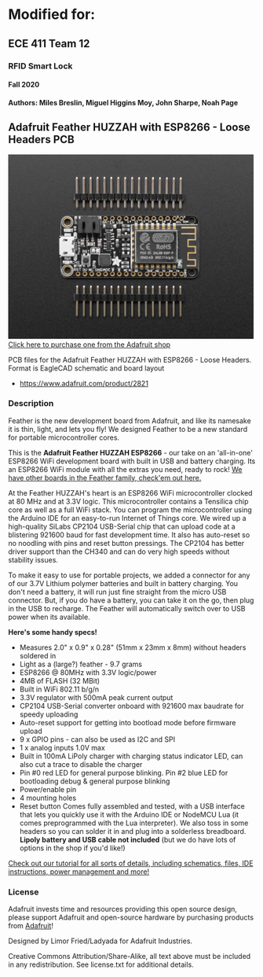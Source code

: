 # Modified for:
## ECE 411 Team 12 
### RFID Smart Lock

#### Fall 2020
#### Authors: Miles Breslin, Miguel Higgins Moy, John Sharpe, Noah Page

## Adafruit Feather HUZZAH with ESP8266 - Loose Headers PCB

<a href="http://www.adafruit.com/products/2821"><img src="assets/2821.jpg?raw=true" width="500px"><br/>
Click here to purchase one from the Adafruit shop</a>

PCB files for the Adafruit Feather HUZZAH with ESP8266 - Loose Headers. Format is EagleCAD schematic and board layout
* https://www.adafruit.com/product/2821

### Description

Feather is the new development board from Adafruit, and like its namesake it is thin, light, and lets you fly! We designed Feather to be a new standard for portable microcontroller cores.

This is the **Adafruit Feather HUZZAH ESP8266** - our take on an 'all-in-one' ESP8266 WiFi development board with built in USB and battery charging. Its an ESP8266 WiFi module with all the extras you need, ready to rock! [We have other boards in the Feather family, check'em out here.](https://www.adafruit.com/feather)

At the Feather HUZZAH's heart is an ESP8266 WiFi microcontroller clocked at 80 MHz and at 3.3V logic. This microcontroller contains a Tensilica chip core as well as a full WiFi stack. You can program the microcontroller using the Arduino IDE for an easy-to-run Internet of Things core. We wired up a high-quality SiLabs CP2104 USB-Serial chip that can upload code at a blistering 921600 baud for fast development time. It also has auto-reset so no noodling with pins and reset button pressings. The CP2104 has better driver support than the CH340 and can do very high speeds without stability issues.

To make it easy to use for portable projects, we added a connector for any of our 3.7V Lithium polymer batteries and built in battery charging. You don't need a battery, it will run just fine straight from the micro USB connector. But, if you do have a battery, you can take it on the go, then plug in the USB to recharge. The Feather will automatically switch over to USB power when its available.

**Here's some handy specs!**

 * Measures 2.0" x 0.9" x 0.28" (51mm x 23mm x 8mm) without headers soldered in
 * Light as a (large?) feather - 9.7 grams
 * ESP8266 @ 80MHz with 3.3V logic/power
 * 4MB of FLASH (32 MBit)
 * Built in WiFi 802.11 b/g/n
 * 3.3V regulator with 500mA peak current output
 * CP2104 USB-Serial converter onboard with 921600 max baudrate for speedy uploading
 * Auto-reset support for getting into bootload mode before firmware upload
 * 9 x GPIO pins - can also be used as I2C and SPI
 * 1 x analog inputs 1.0V max
 * Built in 100mA LiPoly charger with charging status indicator LED, can also cut a trace to disable the charger
 * Pin #0 red LED for general purpose blinking. Pin #2 blue LED for bootloading debug & general purpose blinking
 * Power/enable pin
 * 4 mounting holes
 * Reset button
Comes fully assembled and tested, with a USB interface that lets you quickly use it with the Arduino IDE or NodeMCU Lua (it comes preprogrammed with the Lua interpreter). We also toss in some headers so you can solder it in and plug into a solderless breadboard. **Lipoly battery and USB cable not included** (but we do have lots of options in the shop if you'd like!)

[Check out our tutorial for all sorts of details, including schematics, files, IDE instructions, power management and more!](https://learn.adafruit.com/adafruit-feather-huzzah-esp8266)

### License

Adafruit invests time and resources providing this open source design, please support Adafruit and open-source hardware by purchasing products from [Adafruit](https://www.adafruit.com)!

Designed by Limor Fried/Ladyada for Adafruit Industries.

Creative Commons Attribution/Share-Alike, all text above must be included in any redistribution. See license.txt for additional details.
